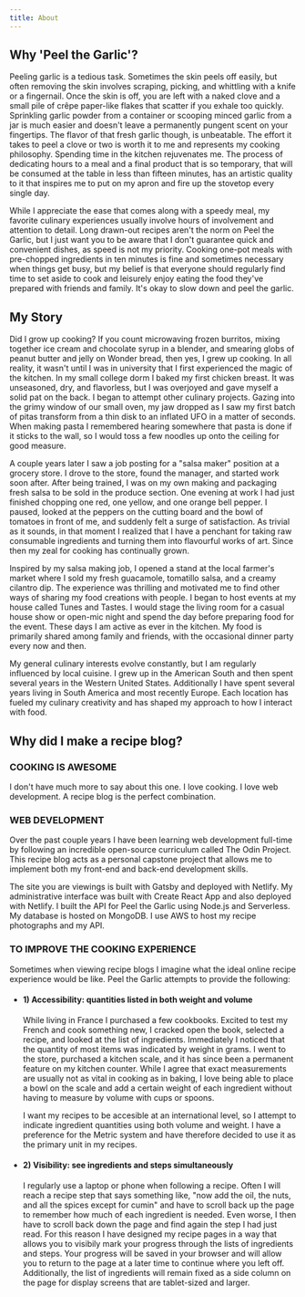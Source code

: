 ```yaml
---
title: About
---
```

## Why 'Peel the Garlic'?

Peeling garlic is a tedious task. Sometimes the skin peels off easily, but often removing the skin involves scraping, picking, and whittling with a knife or a fingernail. Once the skin is off, you are left with a naked clove and a small pile of crêpe paper-like flakes that scatter if you exhale too quickly. Sprinkling garlic powder from a container or scooping minced garlic from a jar is much easier and doesn't leave a permanently pungent scent on your fingertips. The flavor of that fresh garlic though, is unbeatable. The effort it takes to peel a clove or two is worth it to me and represents my cooking philosophy. Spending time in the kitchen rejuvenates me. The process of dedicating hours to a meal and a final product that is so temporary, that will be consumed at the table in less than fifteen minutes, has an artistic quality to it that inspires me to put on my apron and fire up the stovetop every single day.

While I appreciate the ease that comes along with a speedy meal, my favorite culinary experiences usually involve hours of involvement and attention to detail. Long drawn-out recipes aren't the norm on Peel the Garlic, but I just want you to be aware that I don't guarantee quick and convenient dishes, as speed is not my priority. Cooking one-pot meals with pre-chopped ingredients in ten minutes is fine and sometimes necessary when things get busy, but my belief is that everyone should regularly find time to set aside to cook and leisurely enjoy eating the food they've prepared with friends and family. It's okay to slow down and peel the garlic.

## My Story

Did I grow up cooking? If you count microwaving frozen burritos, mixing together ice cream and chocolate syrup in a blender, and smearing globs of peanut butter and jelly on Wonder bread, then yes, I grew up cooking. In all reality, it wasn't until I was in university that I first experienced the magic of the kitchen. In my small college dorm I baked my first chicken breast. It was unseasoned, dry, and flavorless, but I was overjoyed and gave myself a solid pat on the back. I began to attempt other culinary projects. Gazing into the grimy window of our small oven, my jaw dropped as I saw my first batch of pitas transform from a thin disk to an inflated UFO in a matter of seconds. When making pasta I remembered hearing somewhere that pasta is done if it sticks to the wall, so I would toss a few noodles up onto the ceiling for good measure. 

A couple years later I saw a job posting for a "salsa maker" position at a grocery store. I drove to the store, found the manager, and started work soon after. After being trained, I was on my own making and packaging fresh salsa to be sold in the produce section. One evening at work I had just finished chopping one red, one yellow, and one orange bell pepper. I paused, looked at the peppers on the cutting board and the bowl of tomatoes in front of me, and suddenly felt a surge of satisfaction. As trivial as it sounds, in that moment I realized that I have a penchant for taking raw consumable ingredients and turning them into flavourful works of art. Since then my zeal for cooking has continually grown. 

Inspired by my salsa making job, I opened a stand at the local farmer's market where I sold my fresh guacamole, tomatillo salsa, and a creamy cilantro dip. The experience was thrilling and motivated me to find other ways of sharing my food creations with people. I began to host events at my house called Tunes and Tastes. I would stage the living room for a casual house show or open-mic night and spend the day before preparing food for the event. These days I am active as ever in the kitchen. My food is primarily shared among family and friends, with the occasional dinner party every now and then.

My general culinary interests evolve constantly, but I am regularly influenced by local cuisine. I grew up in the American South and then spent several years in the Western United States. Additionally I have spent several years living in South America and most recently Europe. Each location has fueled my culinary creativity and has shaped my approach to how I interact with food. 

## Why did I make a recipe blog?
<!-- My motivation to create this blog comes from several sources: -->

### COOKING IS AWESOME
I don't have much more to say about this one. I love cooking. I love web development. A recipe blog is the perfect combination.

### WEB DEVELOPMENT
Over the past couple years I have been learning web development full-time by following an incredible open-source curriculum called The Odin Project. This recipe blog acts as a personal capstone project that allows me to implement both my front-end and back-end development skills. 

The site you are viewings is built with Gatsby and deployed with Netlify. My administrative interface was built with Create React App and also deployed with Netlify. I built the API for Peel the Garlic using Node.js and Serverless. My database is hosted on MongoDB. I use AWS to host my recipe photographs and my API.

### TO IMPROVE THE COOKING EXPERIENCE

Sometimes when viewing recipe blogs I imagine what the ideal online recipe experience would be like. Peel the Garlic attempts to provide the following:
  - #### 1) Accessibility: quantities listed    in both weight and volume

    While living in France I purchased a few cookbooks. Excited to test my French and cook something new, I cracked open the book, selected a recipe, and looked at the list of ingredients. Immediately I noticed that the quantity of most items was indicated by weight in grams. I went to the store, purchased a kitchen scale, and it has since been a permanent feature on my kitchen counter. While I agree that exact measurements are usually not as vital in cooking as in baking, I love being able to place a bowl on the scale and add a certain weight of each ingredient without having to measure by volume with cups or spoons. 
    
    I want my recipes to be accesible at an international level, so I attempt to indicate ingredient quantities using both volume and weight. I have a preference for the Metric system and have therefore decided to use it as the primary unit in my recipes.  
    
  - #### 2) Visibility: see ingredients and steps simultaneously
    
    I regularly use a laptop or phone when following a recipe. Often I will reach a recipe step that says something like, "now add the oil, the nuts, and all the spices except for cumin" and have to scroll back up the page to remember how much of each ingredient is needed. Even worse, I then have to scroll back down the page and find again the step I had just read. For this reason I have designed my recipe pages in a way that allows you to visibily mark your progress through the lists of ingredients and steps. Your progress will be saved in your browser and will allow you to return to the page at a later time to continue where you left off. Additionally, the list of ingredients will remain fixed as a side column on the page for display screens that are tablet-sized and larger.



